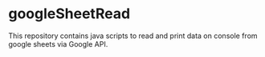 # googleSheetRead
This repository contains java scripts to read and print data on console from google sheets via Google API.
